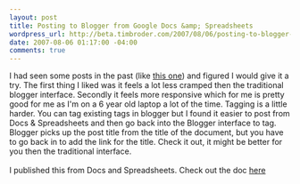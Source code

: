 ```yaml
--- 
layout: post
title: Posting to Blogger from Google Docs &amp; Spreadsheets
wordpress_url: http://beta.timbroder.com/2007/08/06/posting-to-blogger-from-google-docs-spreadsheets/
date: 2007-08-06 01:17:00 -04:00
comments: true
---
```

I had seen some posts in the past (like <a href="http://websquirrel.blogspot.com/2006/11/post-google-docs-spreadsheetsto-your.html" title="this one">this one</a>) and figured I would give it a try.  The first thing I liked was it feels a lot less cramped then the traditional blogger interface.  Secondly it feels more responsive which for me is pretty good for me as I'm on a 6 year old laptop a lot of the time.  Tagging is a little harder.  You can tag existing tags in blogger but I found it easier to post from Docs &amp; Spreadsheets and then go back into the Blogger interface to tag.  Blogger picks up the post title from the title of the document, but you have to go back in to add the link for the title.  Check it out, it might be better for you then the traditional interface.<br /><br /> I published this from Docs and Spreadsheets.  Check out the doc <a href="http://docs.google.com/Doc?id=dgvz8bxz_18dpvcrf">here</a>
